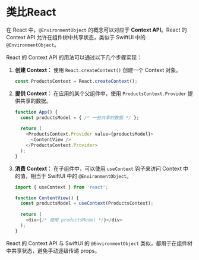 # 类比React

在 React 中，`@EnvironmentObject` 的概念可以对应于 **Context API**。React 的 Context API 允许在组件树中共享状态，类似于 SwiftUI 中的 `@EnvironmentObject`。

React 的 Context API 的用法可以通过以下几个步骤实现：

1.  **创建 Context：** 使用 `React.createContext()` 创建一个 Context 对象。

    ```js
    const ProductsContext = React.createContext();
    ```
2.  **提供 Context：** 在应用的某个父组件中，使用 `ProductsContext.Provider` 提供共享的数据。

    ```js
    function App() {
      const productsModel = { /* 一些共享的数据 */ };
      
      return (
        <ProductsContext.Provider value={productsModel}>
          <ContentView />
        </ProductsContext.Provider>
      );
    }
    ```
3.  **消费 Context：** 在子组件中，可以使用 `useContext` 钩子来访问 Context 中的值，相当于 SwiftUI 中的 `@EnvironmentObject`。

    ```js
    import { useContext } from 'react';

    function ContentView() {
      const productsModel = useContext(ProductsContext);
      
      return (
        <div>{/* 使用 productsModel */}</div>
      );
    }
    ```

React 的 Context API 与 SwiftUI 的 `@EnvironmentObject` 类似，都用于在组件树中共享状态，避免手动逐级传递 props。

